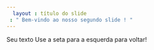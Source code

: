```yaml
---
  layout : título do slide
 : " Bem-vindo ao nosso segundo slide ! "
---
```

Seu texto 
Use a seta para a esquerda para voltar!
